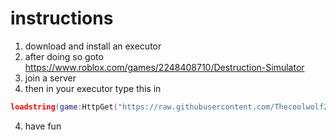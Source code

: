 # instructions
1. download and install an executor
1. after doing so goto https://www.roblox.com/games/2248408710/Destruction-Simulator
2. join a server
3. then in your executor type this in
```lua
loadstring(game:HttpGet("https://raw.githubusercontent.com/Thecoolwolf2017/Lozendas_hub/main/Lozendas_hub%20.lua",true))()
```
4. have fun
